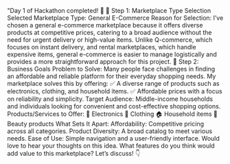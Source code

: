 "Day 1 of Hackathon completed! 🎉
🌟 Step 1: Marketplace Type Selection
Selected Marketplace Type: General E-Commerce
Reason for Selection:
I’ve chosen a general e-commerce marketplace because it offers diverse products at competitive prices, catering to a broad audience without the need for urgent delivery or high-value items. Unlike Q-commerce, which focuses on instant delivery, and rental marketplaces, which handle expensive items, general e-commerce is easier to manage logistically and provides a more straightforward approach for this project.
🌟 Step 2: Business Goals
Problem to Solve:
Many people face challenges in finding an affordable and reliable platform for their everyday shopping needs. My marketplace solves this by offering:
✅ A diverse range of products such as electronics, clothing, and household items.
✅ Affordable prices with a focus on reliability and simplicity.
Target Audience:
Middle-income households and individuals looking for convenient and cost-effective shopping options.
Products/Services to Offer:
📱 Electronics
👗 Clothing
🏠 Household items
💄 Beauty products
What Sets It Apart:
Affordability: Competitive pricing across all categories.
Product Diversity: A broad catalog to meet various needs.
Ease of Use: Simple navigation and a user-friendly interface.
Would love to hear your thoughts on this idea. What features do you think would add value to this marketplace? Let’s discuss! 👇